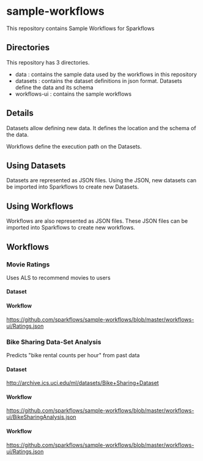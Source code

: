 # sample-workflows

This repository contains Sample Workflows for Sparkflows

## Directories

This repository has 3 directories.

- data : contains the sample data used by the workflows in this repository
- datasets : contains the dataset definitions in json format. Datasets define the data and its schema
- workflows-ui : contains the sample workflows

## Details

Datasets allow defining new data. It defines the location and the schema of the data.

Workflows define the execution path on the Datasets.

## Using Datasets

Datasets are represented as JSON files. Using the JSON, new datasets can be imported into Sparkflows to create new Datasets.

## Using Workflows

Workflows are also represented as JSON files. These JSON files can be imported into Sparkflows to create new workflows.

## Workflows

### Movie Ratings

Uses ALS to recommend movies to users

#### Dataset



#### Workflow

https://github.com/sparkflows/sample-workflows/blob/master/workflows-ui/Ratings.json


### Bike Sharing Data-Set Analysis

Predicts "bike rental counts per hour" from past data

#### Dataset

http://archive.ics.uci.edu/ml/datasets/Bike+Sharing+Dataset

#### Workflow

https://github.com/sparkflows/sample-workflows/blob/master/workflows-ui/BikeSharingAnalysis.json




#### Workflow

https://github.com/sparkflows/sample-workflows/blob/master/workflows-ui/Ratings.json




